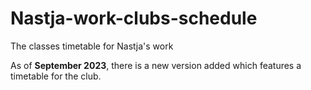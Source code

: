 # Nastja-work-clubs-schedule
The classes timetable for Nastja's work

As of **September 2023**, there is a new version added which features a timetable for the club.